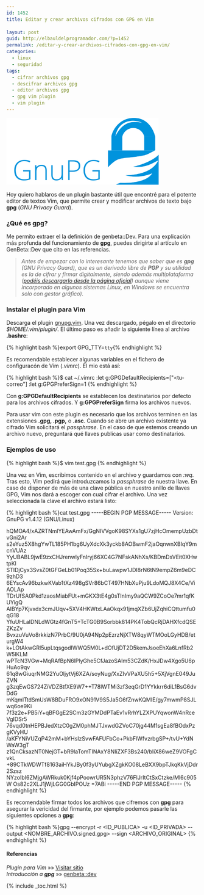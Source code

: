 ```yaml
---
id: 1452
title: Editar y crear archivos cifrados con GPG en Vim

layout: post
guid: http://elbauldelprogramador.com/?p=1452
permalink: /editar-y-crear-archivos-cifrados-con-gpg-en-vim/
categories:
  - linux
  - seguridad
tags:
  - cifrar archivos gpg
  - descifrar archivos gpg
  - editor archivos gpg
  - gpg vim plugin
  - vim plugin
---
```

<img src="/images/2013/04/GnuPG-Logo.png" alt="Editar y crear archivos cifrados con GPG en Vim" title="Editar y crear archivos cifrados con GPG en Vim" width="400" height="175" class="thumbnail aligncenter size-full wp-image-1519" />

Hoy quiero hablaros de un plugin bastante útil que encontré para el potente editor de textos Vim, que permite crear y modificar archivos de texto bajo **gpg** (*GNU Privacy Guard*).

### ¿Qué es **gpg**?

Me permito extraer el la definición de genbeta::Dev. Para una explicación más profunda del funcionamiento de **gpg**, puedes dirigirte al artículo en GenBeta::Dev que cito en las referencias.

> *Antes de empezar con lo interesante tenemos que saber que es **gpg** (GNU Privacy Guard), que es un derivado libre de **PGP** y su utilidad es la de cifrar y firmar digitalmente, siendo además multiplataforma (<a href="http://www.gnupg.org/download/index.en.html" target="_blank">podéis descargarlo desde la página oficial</a>) aunque viene incorporado en algunos sistemas Linux, en Windows se encuentra solo con gestor gráfico).*

  
<!--more-->

### Instalar el plugin para Vim

Descarga el plugin <a href="http://www.vim.org/scripts/download_script.php?src_id=18070" target="_blank">gnupg.vim</a>. Una vez descargado, pégalo en el directorio *$HOME/.vim/plugin/*. El último paso es añadir la siguiente línea al archivo **.bashrc**:

{% highlight bash %}export GPG_TTY=`tty`{% endhighlight %}

Es recomendable establecer algunas variables en el fichero de configuracón de Vim (*.vimrc*). El mio está así:

{% highlight bash %}$ cat ~/.vimrc
:let g:GPGDefaultRecipients=["<tu-correo"]
:let g:GPGPreferSign=1
{% endhighlight %}

Con **g:GPGDefaultRecipients** se establecen los destinatarios por defecto para los archivos cifrados. Y **g:GPGPreferSign** firma los archivos nuevos.

Para usar vim con este plugin es necesario que los archivos terminen en las extensiones **.gpg, .pgp,** o **.asc**. Cuando se abre un archivo existente ya cifrado Vim solicitará el *passphrase*. En el caso de que estemos creando un archivo nuevo, preguntará qué llaves publicas usar como destinatarios.

### Ejemplos de uso

{% highlight bash %}$ vim test.gpg
{% endhighlight %}

Una vez en Vim, escribimos contenido en el archivo y guardamos con *:wq*. Tras esto, Vim pedirá que introduzcamos la *passphrase* de nuestra llave. En caso de disponer de más de una clave pública en nuestro anillo de llaves GPG, Vim nos dará a escoger con cual cifrar el archivo. Una vez seleccionada la clave el archivo estará listo:

{% highlight bash %}cat test.gpg 
-----BEGIN PGP MESSAGE-----
Version: GnuPG v1.4.12 (GNU/Linux)

hQMOA4/xAZRTNmlYEAwAmFx/GgNIVVgoK98SYXs1gU7zjHcOmempUzbDtvGni2Ar
s2eYuz5X8hgYwTL185PH1bg6UyXdcXk3yckb8AOBwmF2jaOqnwnXBlqY9mcnVUAz
YyUBABL9jwE9zxCHJrenwlyFnIryj66XC4G7NFskANhXs/KBDmDsVEit0XHwtpKl
STIDjCyx3SvsZ0tGFGeLb01Poq35Sx+buLawpw1JDI8rN6tN9empZ6m9eDC9zhD3
6EYscAv96bzkwKVab1tXz498gSVr86bCT497HNbXuPju9LdoMQJ8X4Ce/ViAOLAp
TDrUfSA0Pkd1zaosMiabFUt+mGKX3tE4g0sTInImy9aQCW9ZCoOe7mr1qfKUYigQ
AIBYp7Kjvxdx3cmJUqv+5XV4HKWtxLAaOkqx91jmqXZb6UjZqhiCQttumfu0qG18
YfuUHLaIDNLdWGtz4fGnT5+TcTG0B9Sorbbk814PK4TobQcRjDAHXfcdQSEZKzZv
BvxzuVuVo8rkkizN7PrbC/9U0jA94Np2pEzrzNjXTW8qyWTMOoLGyHDB/eturgW4
k+LOtAkwGRl5upLtqsgodIWWQ5M0L+dOfUjDT2D5kemJsoeEhXa6LnfRb2W5lKLM
wPTcN3VGw+MqRAfBpN6lPlyGhe5CfJazoSAIm53CZdK/HxJDw4Xgo5U6pHuAo9qv
61q8wGiuqrNMG2YuOljytVj6XZA/soyNug/XxZIvVPaXU5h5+5XjVgnE049JuZVN
g3zqEwGS724ZiVDZBtfXE9W7++T78lWTMi3zf3eqGrD1YYkkrr6diL1BsG6dvDdG
mKqmITtdSmUsW8BDuFRO9xON91V9S5Ja5G6fZnwKQMIE/gy7mwmP8SJLwq6oe9Ki
7f3z2e+PB5iY+qBFGgE2SCm3zGYMDdPTaEv1vRrhYLZXPUYqwonW4nRceVgIDSr5
76vqd0tnHEPBJedXtzC0gZM0phMJTJxwdGZVoC70jg44M1sgEa8fBOdxPzgKVyHU
/aKFYNiVUZqP42mM+bYHsIzSvwFAFUFbCo+PkbFlWfvzrbgSP+/tvU+YdNWaW3gT
z1QnCksazNT0NejGT+bR9laTomTINAxY8NIiZXF3Bs240/bIiX86weZ9VOFgCvkL
+89CTkWDWTf8163aiHYkJBy0f3yUYubgXZgkKO08LeBXX9bpTJkqKkVjDdr2Szsz
NYzoIbI6ZMjgAWRkuk0Kjf4pPoowrUR5N3phzV76FlJrItCtSxCtzke/Ml6c905W
Os82c2XLJ1jWjLGG0GbIPOUz
=7ABi
-----END PGP MESSAGE-----
{% endhighlight %}

Es recomendable firmar todos los archivos que cifremos con **gpg** para asegurar la vericidad del firmante, por ejemplo podemos pasarle las siguientes opciones a **gpg**:

{% highlight bash %}gpg --encrypt -r <ID_PUBLICA> -u <ID_PRIVADA> --output <NOMBRE_ARCHIVO.signed.gpg> --sign <ARCHIVO_ORIGINAL>
{% endhighlight %}

#### Referencias

*Plugin para Vim* »» <a href="http://www.vim.org/scripts/script.php?script_id=3645" target="_blank">Visitar sitio</a>  
*Introducción a <strong>gpg</strong>* »» <a href="http://www.genbetadev.com/seguridad-informatica/manual-de-gpg-cifra-y-envia-datos-de-forma-segura" target="_blank">genbeta::dev</a>



{% include _toc.html %}

